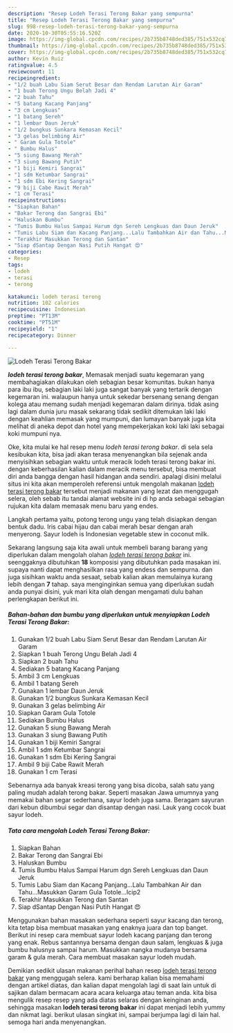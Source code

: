```yaml
---
description: "Resep Lodeh Terasi Terong Bakar yang sempurna"
title: "Resep Lodeh Terasi Terong Bakar yang sempurna"
slug: 998-resep-lodeh-terasi-terong-bakar-yang-sempurna
date: 2020-10-30T05:55:16.520Z
image: https://img-global.cpcdn.com/recipes/2b735b8748ded385/751x532cq70/lodeh-terasi-terong-bakar-foto-resep-utama.jpg
thumbnail: https://img-global.cpcdn.com/recipes/2b735b8748ded385/751x532cq70/lodeh-terasi-terong-bakar-foto-resep-utama.jpg
cover: https://img-global.cpcdn.com/recipes/2b735b8748ded385/751x532cq70/lodeh-terasi-terong-bakar-foto-resep-utama.jpg
author: Kevin Ruiz
ratingvalue: 4.5
reviewcount: 11
recipeingredient:
- "1/2 buah Labu Siam Serut Besar dan Rendam Larutan Air Garam"
- "1 buah Terong Ungu Belah Jadi 4"
- "2 buah Tahu"
- "5 batang Kacang Panjang"
- "3 cm Lengkuas"
- "1 batang Sereh"
- "1 lembar Daun Jeruk"
- "1/2 bungkus Sunkara Kemasan Kecil"
- "3 gelas belimbing Air"
- " Garam Gula Totole"
- " Bumbu Halus"
- "5 siung Bawang Merah"
- "3 siung Bawang Putih"
- "1 biji Kemiri Sangrai"
- "1 sdm Ketumbar Sangrai"
- "1 sdm Ebi Kering Sangrai"
- "9 biji Cabe Rawit Merah"
- "1 cm Terasi"
recipeinstructions:
- "Siapkan Bahan"
- "Bakar Terong dan Sangrai Ebi"
- "Haluskan Bumbu"
- "Tumis Bumbu Halus Sampai Harum dgn Sereh Lengkuas dan Daun Jeruk"
- "Tumis Labu Siam dan Kacang Panjang...Lalu Tambahkan Air dan Tahu...Masukkan Garam Gula Totole...Icip2"
- "Terakhir Masukkan Terong dan Santan"
- "Siap dSantap Dengan Nasi Putih Hangat 😍"
categories:
- Resep
tags:
- lodeh
- terasi
- terong

katakunci: lodeh terasi terong 
nutrition: 102 calories
recipecuisine: Indonesian
preptime: "PT13M"
cooktime: "PT51M"
recipeyield: "1"
recipecategory: Dinner

---
```



![Lodeh Terasi Terong Bakar](https://img-global.cpcdn.com/recipes/2b735b8748ded385/751x532cq70/lodeh-terasi-terong-bakar-foto-resep-utama.jpg)

<b><i>lodeh terasi terong bakar</i></b>, Memasak menjadi suatu kegemaran yang membahagiakan dilakukan oleh sebagian besar komunitas. bukan hanya para ibu ibu, sebagian laki laki juga sangat banyak yang tertarik dengan kegemaran ini. walaupun hanya untuk sekedar bersenang senang dengan kolega atau memang sudah menjadi kegemaran dalam dirinya. tidak asing lagi dalam dunia juru masak sekarang tidak sedikit ditemukan laki laki dengan keahlian memasak yang mumpuni, dan lumayan banyak juga kita melihat di aneka depot dan hotel yang mempekerjakan koki laki laki sebagai koki mumpuni nya.

Oke, kita mulai ke hal resep menu <i>lodeh terasi terong bakar</i>. di sela sela kesibukan kita, bisa jadi akan terasa menyenangkan bila sejenak anda menyisihkan sebagian waktu untuk meracik lodeh terasi terong bakar ini. dengan keberhasilan kalian dalam meracik menu tersebut, bisa membuat diri anda bangga dengan hasil hidangan anda sendiri. apalagi disini melalui situs ini kita akan memperoleh referensi untuk mengolah makanan <u>lodeh terasi terong bakar</u> tersebut menjadi makanan yang lezat dan menggugah selera, oleh sebab itu tandai alamat website ini di hp anda sebagai sebagian rujukan kita dalam memasak menu baru yang endes.

Langkah pertama yaitu, potong terong ungu yang telah disiapkan dengan bentuk dadu. Iris cabai hijau dan cabai merah besar dengan arah menyerong. Sayur lodeh is Indonesian vegetable stew in coconut milk.


Sekarang langsung saja kita awali untuk membeli barang barang yang diperlukan dalam mengolah olahan <u><i>lodeh terasi terong bakar</i></u> ini. seenggaknya dibutuhkan <b>18</b> komposisi yang dibutuhkan pada masakan ini. supaya nanti dapat menghasilkan rasa yang endess dan sempurna. dan juga sisihkan waktu anda sesaat, sebab kalian akan memulainya kurang lebih dengan <b>7</b> tahap. saya menginginkan semua yang diperlukan sudah anda punyai disini, yuk mari kita olah dengan mengamati dulu bahan perlengkapan berikut ini.

<!--inarticleads1-->

##### Bahan-bahan dan bumbu yang diperlukan untuk menyiapkan Lodeh Terasi Terong Bakar:

1. Gunakan 1/2 buah Labu Siam Serut Besar dan Rendam Larutan Air Garam
1. Siapkan 1 buah Terong Ungu Belah Jadi 4
1. Siapkan 2 buah Tahu
1. Sediakan 5 batang Kacang Panjang
1. Ambil 3 cm Lengkuas
1. Ambil 1 batang Sereh
1. Gunakan 1 lembar Daun Jeruk
1. Gunakan 1/2 bungkus Sunkara Kemasan Kecil
1. Gunakan 3 gelas belimbing Air
1. Siapkan  Garam Gula Totole
1. Sediakan  Bumbu Halus
1. Gunakan 5 siung Bawang Merah
1. Gunakan 3 siung Bawang Putih
1. Gunakan 1 biji Kemiri Sangrai
1. Ambil 1 sdm Ketumbar Sangrai
1. Gunakan 1 sdm Ebi Kering Sangrai
1. Ambil 9 biji Cabe Rawit Merah
1. Gunakan 1 cm Terasi


Sebenarnya ada banyak kreasi terong yang bisa dicoba, salah satu yang paling mudah adalah terong bakar. Seperti masakan Jawa umumnya yang memakai bahan segar sederhana, sayur lodeh juga sama. Beragam sayuran dari kebun dibumbui segar dan disantap dengan nasi. Lauk yang cocok buat sayur lodeh. 

<!--inarticleads2-->

##### Tata cara mengolah Lodeh Terasi Terong Bakar:

1. Siapkan Bahan
1. Bakar Terong dan Sangrai Ebi
1. Haluskan Bumbu
1. Tumis Bumbu Halus Sampai Harum dgn Sereh Lengkuas dan Daun Jeruk
1. Tumis Labu Siam dan Kacang Panjang...Lalu Tambahkan Air dan Tahu...Masukkan Garam Gula Totole...Icip2
1. Terakhir Masukkan Terong dan Santan
1. Siap dSantap Dengan Nasi Putih Hangat 😍


Menggunakan bahan masakan sederhana seperti sayur kacang dan terong, kita tetap bisa membuat masakan yang enaknya juara dan top banget. Berikut ini resep cara membuat sayur lodeh kacang panjang dan terong yang enak. Rebus santannya bersama dengan daun salam, lengkuas &amp; juga bumbu halusnya sampai harum. Masukkan nangka mudanya bersama garam &amp; gula merah. Cara membuat masakan sayur lodeh mudah. 

Demikian sedikit ulasan makanan perihal bahan resep <u>lodeh terasi terong bakar</u> yang menggugah selera. kami berharap kalian bisa memahami dengan artikel diatas, dan kalian dapat mengolah lagi di saat lain untuk di sajikan dalam bermacam acara acara keluarga atau teman anda. kita bisa mengulik resep resep yang ada diatas selaras dengan keinginan anda, sehingga masakan <b>lodeh terasi terong bakar</b> ini dapat menjadi lebih yummy dan nikmat lagi. berikut ulasan singkat ini, sampai berjumpa lagi di lain hal. semoga hari anda menyenangkan.
